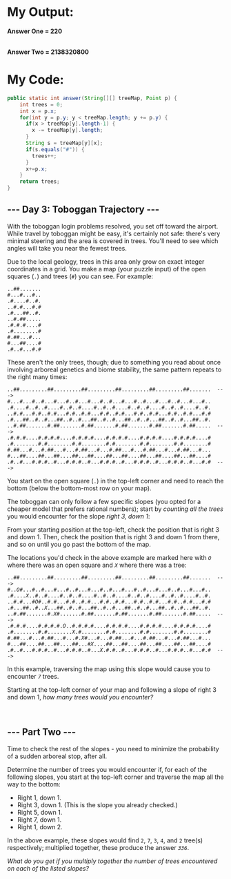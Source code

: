 <html>
<body>
<main>
  <div>
    <h1>My Output:<br></h1>
    <p><strong>Answer One = 220</strong></p>
    <p><strong><br>Answer Two = 2138320800</strong></p>
  </div>
  
  <h1>My Code:<br></h1>
  
  ```java
  public static int answer(String[][] treeMap, Point p) {
      int trees = 0;
      int x = p.x;
      for(int y = p.y; y < treeMap.length; y += p.y) {
        if(x > treeMap[y].length-1) {
          x -= treeMap[y].length;    
        }
        String s = treeMap[y][x];
        if(s.equals("#")) {
          trees++;
        }
        x+=p.x;        
      }
      return trees;
  }
  ```

  <article class="day-desc"><h2>--- Day 3: Toboggan Trajectory ---</h2><p>With the toboggan login problems resolved, you set off toward the airport. While travel by toboggan might be easy, it's certainly not safe: there's <span title="It looks like the toboggan steering system even runs on Intcode! Good thing you don't have to modify it.">very minimal steering</span> and the area is covered in trees. You'll need to see which angles will take you near the fewest trees.</p>
<p>Due to the local geology, trees in this area only grow on exact integer coordinates in a grid. You make a map (your puzzle input) of the open squares (<code>.</code>) and trees (<code>#</code>) you can see. For example:</p>
<pre><code>..##.......
#...#...#..
.#....#..#.
..#.#...#.#
.#...##..#.
..#.##.....
.#.#.#....#
.#........#
#.##...#...
#...##....#
.#..#...#.#
</code></pre>
<p>These aren't the only trees, though; due to something you read about once involving arboreal genetics and biome stability, the same pattern repeats to the right many times:</p>
<pre><code><em>..##.......</em>..##.........##.........##.........##.........##.......  ---&gt;
<em>#...#...#..</em>#...#...#..#...#...#..#...#...#..#...#...#..#...#...#..
<em>.#....#..#.</em>.#....#..#..#....#..#..#....#..#..#....#..#..#....#..#.
<em>..#.#...#.#</em>..#.#...#.#..#.#...#.#..#.#...#.#..#.#...#.#..#.#...#.#
<em>.#...##..#.</em>.#...##..#..#...##..#..#...##..#..#...##..#..#...##..#.
<em>..#.##.....</em>..#.##.......#.##.......#.##.......#.##.......#.##.....  ---&gt;
<em>.#.#.#....#</em>.#.#.#....#.#.#.#....#.#.#.#....#.#.#.#....#.#.#.#....#
<em>.#........#</em>.#........#.#........#.#........#.#........#.#........#
<em>#.##...#...</em>#.##...#...#.##...#...#.##...#...#.##...#...#.##...#...
<em>#...##....#</em>#...##....##...##....##...##....##...##....##...##....#
<em>.#..#...#.#</em>.#..#...#.#.#..#...#.#.#..#...#.#.#..#...#.#.#..#...#.#  ---&gt;
</code></pre>
<p>You start on the open square (<code>.</code>) in the top-left corner and need to reach the bottom (below the bottom-most row on your map).</p>
<p>The toboggan can only follow a few specific slopes (you opted for a cheaper model that prefers rational numbers); start by <em>counting all the trees</em> you would encounter for the slope <em>right 3, down 1</em>:</p>
<p>From your starting position at the top-left, check the position that is right 3 and down 1. Then, check the position that is right 3 and down 1 from there, and so on until you go past the bottom of the map.</p>
<p>The locations you'd check in the above example are marked here with <code><em>O</em></code> where there was an open square and <code><em>X</em></code> where there was a tree:</p>
<pre><code>..##.........##.........##.........##.........##.........##.......  ---&gt;
#..<em>O</em>#...#..#...#...#..#...#...#..#...#...#..#...#...#..#...#...#..
.#....<em>X</em>..#..#....#..#..#....#..#..#....#..#..#....#..#..#....#..#.
..#.#...#<em>O</em>#..#.#...#.#..#.#...#.#..#.#...#.#..#.#...#.#..#.#...#.#
.#...##..#..<em>X</em>...##..#..#...##..#..#...##..#..#...##..#..#...##..#.
..#.##.......#.<em>X</em>#.......#.##.......#.##.......#.##.......#.##.....  ---&gt;
.#.#.#....#.#.#.#.<em>O</em>..#.#.#.#....#.#.#.#....#.#.#.#....#.#.#.#....#
.#........#.#........<em>X</em>.#........#.#........#.#........#.#........#
#.##...#...#.##...#...#.<em>X</em>#...#...#.##...#...#.##...#...#.##...#...
#...##....##...##....##...#<em>X</em>....##...##....##...##....##...##....#
.#..#...#.#.#..#...#.#.#..#...<em>X</em>.#.#..#...#.#.#..#...#.#.#..#...#.#  ---&gt;
</code></pre>
<p>In this example, traversing the map using this slope would cause you to encounter <code><em>7</em></code> trees.</p>
<p>Starting at the top-left corner of your map and following a slope of right 3 and down 1, <em>how many trees would you encounter?</em></p>
</article>
<br>
<article class="day-desc"><h2 id="part2">--- Part Two ---</h2><p>Time to check the rest of the slopes - you need to minimize the probability of a sudden arboreal stop, after all.</p>
<p>Determine the number of trees you would encounter if, for each of the following slopes, you start at the top-left corner and traverse the map all the way to the bottom:</p>
<ul>
<li>Right 1, down 1.</li>
<li>Right 3, down 1. (This is the slope you already checked.)</li>
<li>Right 5, down 1.</li>
<li>Right 7, down 1.</li>
<li>Right 1, down 2.</li>
</ul>
<p>In the above example, these slopes would find <code>2</code>, <code>7</code>, <code>3</code>, <code>4</code>, and <code>2</code> tree(s) respectively; multiplied together, these produce the answer <code><em>336</em></code>.</p>
<p><em>What do you get if you multiply together the number of trees encountered on each of the listed slopes?</em></p>
</article>
 
  
 </main>
 </body>
 </html>
